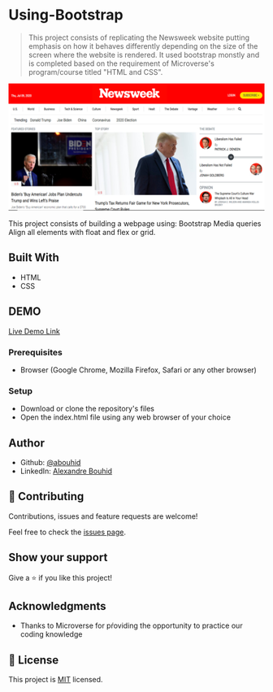 # Using-Bootstrap

> This project consists of replicating the Newsweek website putting emphasis on how it behaves differently depending on the size of the screen where the website is rendered. It used bootstrap monstly and is completed based on the requirement of Microverse's program/course titled "HTML and CSS".

![screenshot](./app_screenshot.png)

This project consists of building a webpage using:
Bootstrap
Media queries
Align all elements with float and flex or grid.

## Built With

- HTML
- CSS

## DEMO

[Live Demo Link](https://raw.githack.com/abouhid/Using-Bootstrap/feature-branch/index.html)

### Prerequisites

- Browser (Google Chrome, Mozilla Firefox, Safari or any other browser)

### Setup

- Download or clone the repository's files
- Open the index.html file using any web browser of your choice

## Author

- Github: [@abouhid](https://github.com/abouhid)
- LinkedIn: [Alexandre Bouhid](https://www.linkedin.com/in/alexandrebouhid/)

## 🤝 Contributing

Contributions, issues and feature requests are welcome!

Feel free to check the [issues page](https://github.com/abouhid/Using-Bootstrap/issues).

## Show your support

Give a ⭐️ if you like this project!

## Acknowledgments

 - Thanks to Microverse for pŕoviding the opportunity to practice our coding knowledge

## 📝 License

This project is [MIT](lic.url) licensed.
